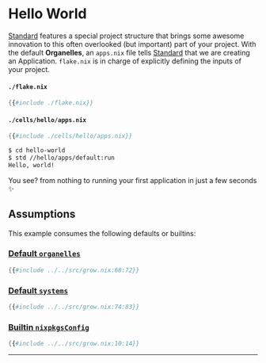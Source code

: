 # Hello World

[Standard][std] features a special project structure
that brings some awesome innovation
to this often overlooked (but important) part of your project.
With the default **Organelles**, an `apps.nix` file tells [Standard][std]
that we are creating an Application.
`flake.nix` is in charge
of explicitly defining
the inputs of your project.

#### `./flake.nix`

```nix
{{#include ./flake.nix}}
```

#### `./cells/hello/apps.nix`

```nix
{{#include ./cells/hello/apps.nix}}
```

```bash
$ cd hello-world
$ std //hello/apps/default:run
Hello, world!
```

You see? from nothing
to running your first application
in just a few seconds ✨

## Assumptions

This example consumes the following defaults or builtins:

### [Default `organelles`][grow-nix-default-organelles]

```nix
{{#include ../../src/grow.nix:68:72}}
```

### [Default `systems`][grow-nix-default-systems]

```nix
{{#include ../../src/grow.nix:74:83}}
```

### [Builtin `nixpkgsConfig`][grow-nix-builtin-nixpkgs-config]

```nix
{{#include ../../src/grow.nix:10:14}}
```

---

[std]: https://github.com/divnix/std
[grow-nix-default-organelles]: https://github.com/divnix/std/blob/main/src/grow.nix#L68-L72
[grow-nix-default-systems]: https://github.com/divnix/std/blob/main/src/grow.nix#L74-L77
[grow-nix-builtin-nixpkgs-config]: https://github.com/divnix/std/blob/main/src/grow.nix#L10-L14
